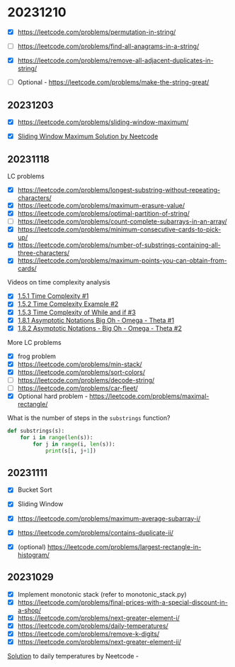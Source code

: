 
# 20231210

- [x] https://leetcode.com/problems/permutation-in-string/
- [ ] https://leetcode.com/problems/find-all-anagrams-in-a-string/
- [x] https://leetcode.com/problems/remove-all-adjacent-duplicates-in-string/
- [ ] Optional - https://leetcode.com/problems/make-the-string-great/


## 20231203

- [x] https://leetcode.com/problems/sliding-window-maximum/
- [x] [Sliding Window Maximum Solution by Neetcode](https://www.youtube.com/watch?app=desktop&v=DfljaUwZsOk)


## 20231118

LC problems

- [x] https://leetcode.com/problems/longest-substring-without-repeating-characters/
- [x] https://leetcode.com/problems/maximum-erasure-value/
- [x] https://leetcode.com/problems/optimal-partition-of-string/
- [ ] https://leetcode.com/problems/count-complete-subarrays-in-an-array/
- [x] https://leetcode.com/problems/minimum-consecutive-cards-to-pick-up/
- [x] https://leetcode.com/problems/number-of-substrings-containing-all-three-characters/
- [x] https://leetcode.com/problems/maximum-points-you-can-obtain-from-cards/

Videos on time complexity analysis

- [x] [1.5.1 Time Complexity #1](https://www.youtube.com/watch?v=9TlHvipP5yA)
- [x] [1.5.2 Time Complexity Example #2](https://www.youtube.com/watch?v=9SgLBjXqwd4)
- [x] [1.5.3 Time Complexity of While and if #3](https://www.youtube.com/watch?v=p1EnSvS3urU)
- [x] [1.8.1 Asymptotic Notations Big Oh - Omega - Theta #1](https://www.youtube.com/watch?v=A03oI0znAoc)
- [x] [1.8.2 Asymptotic Notations - Big Oh - Omega - Theta #2](https://www.youtube.com/watch?v=Nd0XDY-jVHs)

More LC problems

- [x] frog problem
- [x] https://leetcode.com/problems/min-stack/ 
- [x] https://leetcode.com/problems/sort-colors/
- [ ] https://leetcode.com/problems/decode-string/
- [ ] https://leetcode.com/problems/car-fleet/
- [x] Optional hard problem - https://leetcode.com/problems/maximal-rectangle/

What is the number of steps in the `substrings` function?

```python
def substrings(s):
    for i in range(len(s)):
        for j in range(i, len(s)):
            print(s[i, j+1])
```


## 20231111

- [x] Bucket Sort
- [x] Sliding Window
- [x] https://leetcode.com/problems/maximum-average-subarray-i/
- [x] https://leetcode.com/problems/contains-duplicate-ii/
- [x] (optional) https://leetcode.com/problems/largest-rectangle-in-histogram/


## 20231029

- [x] Implement monotonic stack (refer to monotonic_stack.py)
- [x] https://leetcode.com/problems/final-prices-with-a-special-discount-in-a-shop/
- [x] https://leetcode.com/problems/next-greater-element-i/
- [x] https://leetcode.com/problems/daily-temperatures/
- [x] https://leetcode.com/problems/remove-k-digits/
- [x] https://leetcode.com/problems/next-greater-element-ii/

[Solution](https://www.youtube.com/watch?v=cTBiBSnjO3c) to daily temperatures by Neetcode - 

